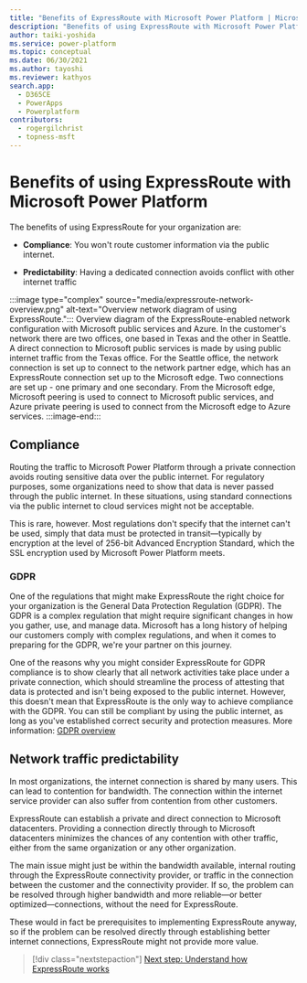 ```yaml
---
title: "Benefits of ExpressRoute with Microsoft Power Platform | MicrosoftDocs"
description: "Benefits of using ExpressRoute with Microsoft Power Platform including GDPR, compliance, and network traffic predictability."
author: taiki-yoshida
ms.service: power-platform
ms.topic: conceptual
ms.date: 06/30/2021
ms.author: tayoshi
ms.reviewer: kathyos
search.app: 
  - D365CE
  - PowerApps
  - Powerplatform
contributors:
  - rogergilchrist
  - topness-msft
---
```


# Benefits of using ExpressRoute with Microsoft Power Platform

The benefits of using ExpressRoute for your organization are:

- **Compliance**: You won't route customer information via the public internet.

- **Predictability**: Having a dedicated connection avoids conflict with other internet traffic

:::image type="complex" source="media/expressroute-network-overview.png" alt-text="Overview network diagram of using ExpressRoute.":::
   Overview diagram of the ExpressRoute-enabled network configuration with Microsoft public services and Azure. In the customer's network there are two offices, one based in Texas and the other in Seattle. A direct connection to Microsoft public services is made by using public internet traffic from the Texas office. For the Seattle office, the network connection is set up to connect to the network partner edge, which has an ExpressRoute connection set up to the Microsoft edge. Two connections are set up - one primary and one secondary. From the Microsoft edge, Microsoft peering is used to connect to Microsoft public services, and Azure private peering is used to connect from the Microsoft edge to Azure services. 
:::image-end:::

## Compliance

Routing the traffic to Microsoft Power Platform through a private connection avoids routing
sensitive data over the public internet. For regulatory purposes, some organizations need to show that data is never passed
through the public internet. In these situations, using standard connections
via the public internet to cloud services might not be acceptable.

This is rare, however. Most regulations don't specify that the internet can't
be used, simply that data must be protected in transit&mdash;typically by
encryption at the level of 256-bit Advanced Encryption Standard, which the SSL encryption used
by Microsoft Power Platform meets.

### GDPR

One of the regulations that might make ExpressRoute the right choice for your
organization is the General Data Protection Regulation (GDPR). The GDPR is a
complex regulation that might require significant changes in how you gather, use, and manage data. Microsoft has a long history of helping our customers comply
with complex regulations, and when it comes to preparing for the GDPR, we're
your partner on this journey.

One of the reasons why you might consider ExpressRoute for GDPR compliance is
to show clearly that all network activities take place under a private connection,
which should streamline the process of attesting that data is protected and isn't being exposed
to the public internet. However, this doesn't
mean that ExpressRoute is the only way to achieve compliance with the GDPR. You can still be compliant by using the
public internet, as long as you've established correct security and protection measures. More information: [GDPR overview](https://www.microsoft.com/trust-center/privacy/gdpr-overview)

## Network traffic predictability

In most organizations, the internet connection is shared by many users. This can
lead to contention for bandwidth. The connection within the internet service provider
can also suffer from contention from other customers.

ExpressRoute can establish a private and direct connection to Microsoft datacenters. Providing a connection directly through to Microsoft datacenters
minimizes the chances of any contention with other traffic, either from the same
organization or any other organization.

The main issue might just be within the bandwidth available, internal routing
through the ExpressRoute connectivity provider, or traffic in the connection
between the customer and the connectivity provider. If so, the problem can be resolved
through higher bandwidth and more reliable&mdash;or better optimized&mdash;connections, without the need for ExpressRoute.

These would in fact be prerequisites to implementing ExpressRoute anyway, so if the problem
can be resolved directly through establishing better internet connections, ExpressRoute
might not provide more value.

> [!div class="nextstepaction"]
> [Next step: Understand how ExpressRoute works](how-expressroute-works.md)
